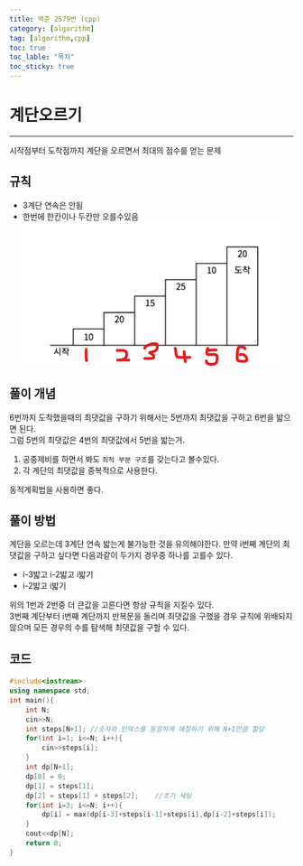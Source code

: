 ```yaml
---
title: 백준 2579번 (cpp)
category: [algorithm]
tag: [algorithm,cpp]
toc: true
toc_lable: "목차"
toc_sticky: true
---
```

# 계단오르기
---

시작점부터 도착점까지 계단을 오르면서 최대의 점수를 얻는 문제   
## 규칙

* 3계단 연속은 안됨
* 한번에 한칸이나 두칸만 오를수있음   
![picture1](/assets/b2579/picture1.png)

## 풀이 개념
6번까지 도착했을때의 최댓값을 구하기 위해서는 5번까지 최댓값을 구하고 6번을 밟으면 된다.   
그럼 5번의 최댓값은 4번의 최댓값에서 5번을 밟는거.
1. 공중제비를 하면서 봐도 `최적 부분 구조`를 갖는다고 볼수있다.
2. 각 계단의 최댓값을 중복적으로 사용한다.    

동적계획법을 사용하면 좋다.

## 풀이 방법
계단을 오르는데 3계단 연속 밟는게 불가능한 것을 유의해야한다. 만약 i번째 계단의 최댓값을 구하고 싶다면
다음과같이 두가지 경우중 하나를 고를수 있다.
* i-3밟고 i-2밟고 i밟기
* i-2밟고 i밟기

위의 1번과 2번중 더 큰값을 고른다면 항상 규칙을 지킬수 있다.   
3번째 계단부터 i번째 계단까지 반복문을 돌리며 최댓값을 구했을 경우 규칙에 위배되지 않으며 모든 경우의 수를 탐색해 최댓값을 구할 수 있다.

## 코드
```cpp
#include<iostream>
using namespace std;
int main(){
    int N;
    cin>>N;
    int steps[N+1]; //숫자와 인덱스를 동일하게 매칭하기 위해 N+1만큼 할당
    for(int i=1; i<=N; i++){
        cin>>steps[i];
    }
    int dp[N+1];
    dp[0] = 0;
    dp[1] = steps[1];   
    dp[2] = steps[1] + steps[2];    //초기 세팅
    for(int i=3; i<=N; i++){
        dp[i] = max(dp[i-3]+steps[i-1]+steps[i],dp[i-2]+steps[i]);
    }
    cout<<dp[N];
    return 0;
}
```